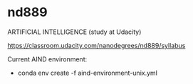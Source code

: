 # nd889
ARTIFICIAL INTELLIGENCE (study at Udacity)

https://classroom.udacity.com/nanodegrees/nd889/syllabus

Current AIND environment:
 - conda env create -f aind-environment-unix.yml

